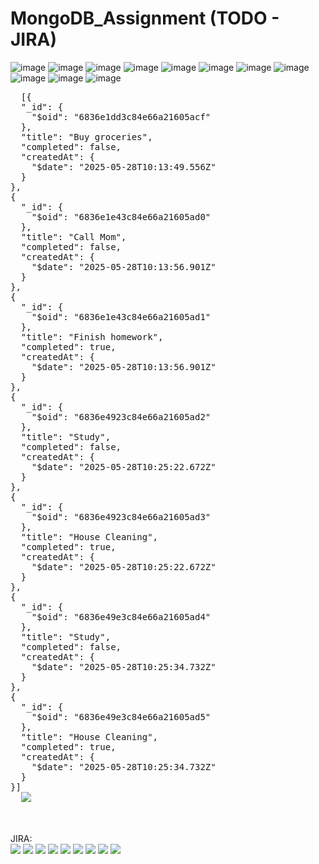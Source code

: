 # MongoDB_Assignment (TODO - JIRA)
![image](https://github.com/user-attachments/assets/4295d42a-cb04-4e07-8775-bd1f2051c130)
![image](https://github.com/user-attachments/assets/ed9b7548-3d7d-4f92-87cf-e472f284be99)
![image](https://github.com/user-attachments/assets/d8c44144-8424-467c-9248-797eb286b033)
![image](https://github.com/user-attachments/assets/f080643e-aeec-405b-ad0b-1cadcca9d8d7)
![image](https://github.com/user-attachments/assets/4d0aaf0f-dde8-4bca-a333-e68fc88e7dde)
![image](https://github.com/user-attachments/assets/54b0ac60-8cca-4fba-988e-05450a9a441b)
![image](https://github.com/user-attachments/assets/5e9997d2-37f4-464b-9e2f-b860b466eb3f)
![image](https://github.com/user-attachments/assets/cd186666-e1c6-4a8b-becb-5f4df8d8272a)
![image](https://github.com/user-attachments/assets/1164a9e2-7c70-4216-ae9c-71a3695a433f)
![image](https://github.com/user-attachments/assets/2c13cd7a-f97c-4154-a5c3-a0952b05d67e)
![image](https://github.com/user-attachments/assets/472d9eaa-3426-4c96-ae52-d4cc9fdc47cc)
<pre>
  [{
  "_id": {
    "$oid": "6836e1dd3c84e66a21605acf"
  },
  "title": "Buy groceries",
  "completed": false,
  "createdAt": {
    "$date": "2025-05-28T10:13:49.556Z"
  }
},
{
  "_id": {
    "$oid": "6836e1e43c84e66a21605ad0"
  },
  "title": "Call Mom",
  "completed": false,
  "createdAt": {
    "$date": "2025-05-28T10:13:56.901Z"
  }
},
{
  "_id": {
    "$oid": "6836e1e43c84e66a21605ad1"
  },
  "title": "Finish homework",
  "completed": true,
  "createdAt": {
    "$date": "2025-05-28T10:13:56.901Z"
  }
},
{
  "_id": {
    "$oid": "6836e4923c84e66a21605ad2"
  },
  "title": "Study",
  "completed": false,
  "createdAt": {
    "$date": "2025-05-28T10:25:22.672Z"
  }
},
{
  "_id": {
    "$oid": "6836e4923c84e66a21605ad3"
  },
  "title": "House Cleaning",
  "completed": true,
  "createdAt": {
    "$date": "2025-05-28T10:25:22.672Z"
  }
},
{
  "_id": {
    "$oid": "6836e49e3c84e66a21605ad4"
  },
  "title": "Study",
  "completed": false,
  "createdAt": {
    "$date": "2025-05-28T10:25:34.732Z"
  }
},
{
  "_id": {
    "$oid": "6836e49e3c84e66a21605ad5"
  },
  "title": "House Cleaning",
  "completed": true,
  "createdAt": {
    "$date": "2025-05-28T10:25:34.732Z"
  }
}]
  <img src="https://github.com/user-attachments/assets/5347bd05-7340-4a11-9a5c-521775b4a51a">

</pre>

</br>
JIRA:</br>
  <img src="https://github.com/user-attachments/assets/43ae022b-bd0f-4177-bc59-c17bc09d2e7d">
  <img src="https://github.com/user-attachments/assets/7897d2a0-5b15-4b41-8710-2478d06b7319">
  <img src="https://github.com/user-attachments/assets/156b0d56-3c99-4317-9f4b-47e8de5b7ca9">
  <img src="https://github.com/user-attachments/assets/8d0f906d-9b6e-4d72-b9e4-e74771565421">
  <img src="https://github.com/user-attachments/assets/6e2fda69-cabe-48b7-9592-3b2c2cd729f3">
  <img src="https://github.com/user-attachments/assets/e3477fd9-09c1-4495-a4d1-2c53add51fbe">
  <img src="https://github.com/user-attachments/assets/1f1150bf-9eb1-4e68-be59-16de1a154210">
  <img src="https://github.com/user-attachments/assets/1397ba4e-d494-43e8-99cb-2765ff6fad86">
  <img src="https://github.com/user-attachments/assets/76899c2e-248a-47d8-a6e2-62673f572f70">
